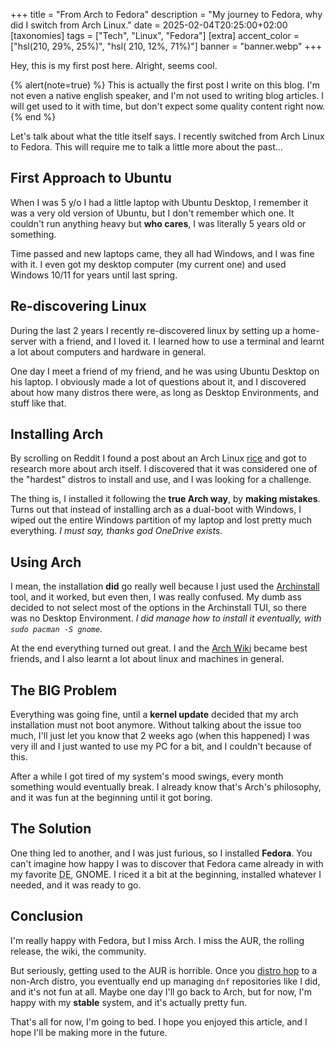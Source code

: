 +++
title = "From Arch to Fedora"
description = "My journey to Fedora, why did I switch from Arch Linux."
date = 2025-02-04T20:25:00+02:00
[taxonomies]
tags = ["Tech", "Linux", "Fedora"]
[extra]
accent_color = ["hsl(210, 29%, 25%)", "hsl( 210, 12%, 71%)"]
banner = "banner.webp"
+++

Hey, this is my first post here. Alright, seems cool.

{% alert(note=true) %}
This is actually the first post I write on this blog.
I'm not even a native english speaker, and I'm not used to writing blog articles.
I will get used to it with time, but don't expect some quality content right now.
{% end %}

Let's talk about what the title itself says. I recently switched from Arch Linux to Fedora.
This will require me to talk a little more about the past...

## First Approach to Ubuntu

When I was 5 y/o I had a little laptop with Ubuntu Desktop, I remember it was a very old version of Ubuntu, but I don't remember which one.
It couldn't run anything heavy but **who cares**, I was literally 5 years old or something.

Time passed and new laptops came, they all had Windows, and I was fine with it. I even got my desktop computer (my current one) and used Windows 10/11 for years until last spring.

## Re-discovering Linux

During the last 2 years I recently re-discovered linux by setting up a home-server with a friend, and I loved it.
I learned how to use a terminal and learnt a lot about computers and hardware in general.

One day I meet a friend of my friend, and he was using Ubuntu Desktop on his laptop.
I obviously made a lot of questions about it, and I discovered about how many distros there were, as long as Desktop Environments, and stuff like that.

## Installing Arch

By scrolling on Reddit I found a post about an Arch Linux [rice](https://excaliburzero.gitbooks.io/an-introduction-to-linux-ricing/content/ricing.html/) and got to research more about arch itself.
I discovered that it was considered one of the "hardest" distros to install and use, and I was looking for a challenge.

The thing is, I installed it following the **true Arch way**, by **making mistakes**.
Turns out that instead of installing arch as a dual-boot with Windows, I wiped out the entire Windows partition of my laptop and lost pretty much everything.
*I must say, thanks god OneDrive exists.*

## Using Arch

I mean, the installation **did** go really well because I just used the [Archinstall](https://wiki.archlinux.org/title/Archinstall/) tool, and it worked, but even then, I was really confused.
My dumb ass decided to not select most of the options in the Archinstall TUI, so there was no Desktop Environment.
*I did manage how to install it eventually, with `sudo pacman -S gnome`.*

At the end everything turned out great.
I and the [Arch Wiki](https://wiki.archlinux.org/) became best friends, and I also learnt a lot about linux and machines in general.

## The BIG Problem

Everything was going fine, until a **kernel update** decided that my arch installation must not boot anymore.
Without talking about the issue too much, I'll just let you know that 2 weeks ago (when this happened) I was very ill and I just wanted to use my PC for a bit, and I couldn't because of this.

After a while I got tired of my system's mood swings, every month something would eventually break.
I already know that's Arch's philosophy, and it was fun at the beginning until it got boring.

## The Solution

One thing led to another, and I was just furious, so I installed **Fedora**.
You can't imagine how happy I was to discover that Fedora came already in with my favorite <abbr title="Desktop Environment">DE</abbr>, GNOME.
I riced it a bit at the beginning, installed whatever I needed, and it was ready to go.

## Conclusion

I'm really happy with Fedora, but I miss Arch.
I miss the AUR, the rolling release, the wiki, the community.

But seriously, getting used to the AUR is horrible.
Once you [distro hop](https://en.wiktionary.org/wiki/distro-hopping/) to a non-Arch distro, you eventually end up managing `dnf` repositories like I did, and it's not fun at all.
Maybe one day I'll go back to Arch, but for now, I'm happy with my **stable** system, and it's actually pretty fun.

That's all for now, I'm going to bed. I hope you enjoyed this article, and I hope I'll be making more in the future.
